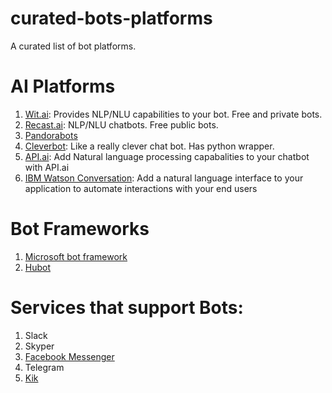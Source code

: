 # curated-bots-platforms
A curated list of bot platforms.

AI Platforms
============

1. [Wit.ai](http://wit.ai/): Provides NLP/NLU capabilities to your bot. Free and private bots.
2. [Recast.ai](https://recast.ai): NLP/NLU chatbots. Free public bots.
3. [Pandorabots](http://www.pandorabots.com/)
4. [Cleverbot](http://www.cleverbot.com/): Like a really clever chat bot. Has python wrapper.
5. [API.ai](https://api.ai/): Add Natural language processing capabalities to your chatbot with API.ai
6. [IBM Watson Conversation](https://www.ibm.com/watson/developercloud/conversation.html): Add a natural language interface to your application to automate interactions with your end users

Bot Frameworks
==============
1. [Microsoft bot framework](https://dev.botframework.com/)
2. [Hubot](https://hubot.github.com/)

Services that support Bots:
===========================
1. Slack
2. Skyper
3. [Facebook Messenger](https://messengerplatform.fb.com/)
4. Telegram
5. [Kik](https://www.kik.com/)
